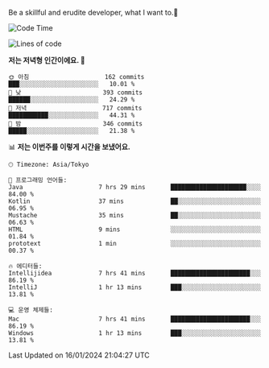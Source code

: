 Be a skillful and erudite developer, what I want to.👶

<!--START_SECTION:waka-->
![Code Time](http://img.shields.io/badge/Code%20Time-418%20hrs-blue)

![Lines of code](https://img.shields.io/badge/%EC%A0%80%EB%8A%94%20%EC%97%AC%ED%83%9C%EA%B9%8C%EC%A7%80%20-756.0%20thousand%20%EC%A4%84%EC%9D%98%20%EC%BD%94%EB%93%9C%EB%A5%BC%20%EC%9E%91%EC%84%B1%ED%96%88%EC%96%B4%EC%9A%94.-blue)

**저는 저녁형 인간이에요. 🦉** 

```text
🌞 아침                     162 commits         ███░░░░░░░░░░░░░░░░░░░░░░   10.01 % 
🌆 낮　                     393 commits         ██████░░░░░░░░░░░░░░░░░░░   24.29 % 
🌃 저녁                     717 commits         ███████████░░░░░░░░░░░░░░   44.31 % 
🌙 밤　                     346 commits         █████░░░░░░░░░░░░░░░░░░░░   21.38 % 
```


📊 **저는 이번주를 이렇게 시간을 보냈어요.** 

```text
🕑︎ Timezone: Asia/Tokyo

💬 프로그래밍 언어들: 
Java                     7 hrs 29 mins       █████████████████████░░░░   84.00 % 
Kotlin                   37 mins             ██░░░░░░░░░░░░░░░░░░░░░░░   06.95 % 
Mustache                 35 mins             ██░░░░░░░░░░░░░░░░░░░░░░░   06.63 % 
HTML                     9 mins              ░░░░░░░░░░░░░░░░░░░░░░░░░   01.84 % 
prototext                1 min               ░░░░░░░░░░░░░░░░░░░░░░░░░   00.37 % 

🔥 에디터들: 
Intellijidea             7 hrs 41 mins       ██████████████████████░░░   86.19 % 
IntelliJ                 1 hr 13 mins        ███░░░░░░░░░░░░░░░░░░░░░░   13.81 % 

💻 운영 체제들: 
Mac                      7 hrs 41 mins       ██████████████████████░░░   86.19 % 
Windows                  1 hr 13 mins        ███░░░░░░░░░░░░░░░░░░░░░░   13.81 % 
```


 Last Updated on 16/01/2024 21:04:27 UTC
<!--END_SECTION:waka-->
